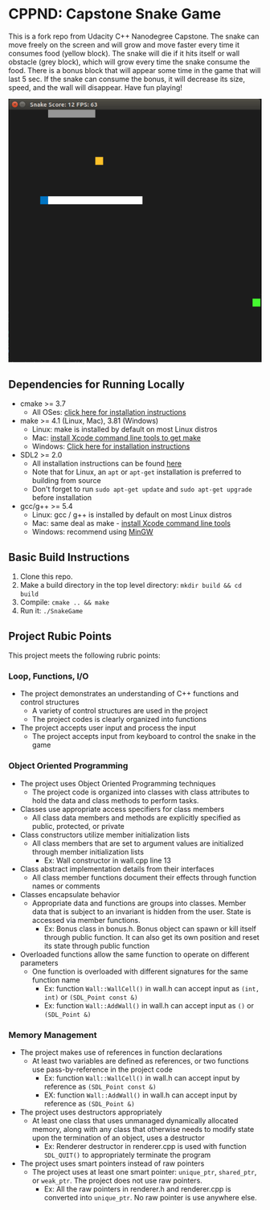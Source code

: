 # CPPND: Capstone Snake Game

This is a fork repo from Udacity C++ Nanodegree Capstone. The snake can move freely on the screen and will grow and move faster every time it consumes food (yellow block). The snake will die if it hits itself or wall obstacle (grey block), which will grow every time the snake consume the food. There is a bonus block that will appear some time in the game that will last 5 sec. If the snake can consume the bonus, it will decrease its size, speed, and the wall will disappear. Have fun playing!

<img src="snake_game.png"/>

## Dependencies for Running Locally
* cmake >= 3.7
  * All OSes: [click here for installation instructions](https://cmake.org/install/)
* make >= 4.1 (Linux, Mac), 3.81 (Windows)
  * Linux: make is installed by default on most Linux distros
  * Mac: [install Xcode command line tools to get make](https://developer.apple.com/xcode/features/)
  * Windows: [Click here for installation instructions](http://gnuwin32.sourceforge.net/packages/make.htm)
* SDL2 >= 2.0
  * All installation instructions can be found [here](https://wiki.libsdl.org/Installation)
  * Note that for Linux, an `apt` or `apt-get` installation is preferred to building from source
  * Don't forget to run `sudo apt-get update` and `sudo apt-get upgrade` before installation
* gcc/g++ >= 5.4
  * Linux: gcc / g++ is installed by default on most Linux distros
  * Mac: same deal as make - [install Xcode command line tools](https://developer.apple.com/xcode/features/)
  * Windows: recommend using [MinGW](http://www.mingw.org/)

## Basic Build Instructions

1. Clone this repo.
2. Make a build directory in the top level directory: `mkdir build && cd build`
3. Compile: `cmake .. && make`
4. Run it: `./SnakeGame`

## Project Rubic Points

This project meets the following rubric points:

### Loop, Functions, I/O
* The project demonstrates an understanding of C++ functions and control structures
  * A variety of control structures are used in the project
  * The project codes is clearly organized into functions
* The project accepts user input and process the input
  * The project accepts input from keyboard to control the snake in the game

### Object Oriented Programming
* The project uses Object Oriented Programming techniques
  * The project code is organized into classes with class attributes to hold the data and class methods to perform tasks.
* Classes use appropriate access specifiers for class members
  * All class data members and methods are explicitly specified as public, protected, or private
* Class constructors utilize member initialization lists
  * All class members that are set to argument values are initialized through member initialization lists
    * Ex: Wall constructor in wall.cpp line 13
* Class abstract implementation details from their interfaces
  * All class member functions document their effects through function names or comments
* Classes encapsulate behavior
  * Appropriate data and functions are groups into classes. Member data that is subject to an invariant is hidden from the user. State is accessed via member functions.
    * Ex: Bonus class in bonus.h. Bonus object can spawn or kill itself through public function. It can also get its own position and reset its state through public function
* Overloaded functions allow the same function to operate on different parameters
  * One function is overloaded with different signatures for the same function name
    * Ex: function `Wall::WallCell()` in wall.h can accept input as `(int, int)` or `(SDL_Point const &)`
    * Ex: function `Wall::AddWall()` in wall.h can accept input as `()` or `(SDL_Point &)`

### Memory Management
* The project makes use of references in function declarations
  * At least two variables are defined as references, or two functions use pass-by-reference in the project code
    * Ex: function `Wall::WallCell()` in wall.h can accept input by reference as `(SDL_Point const &)` 
    * EX: function `Wall::AddWall()` in wall.h can accept input by reference as `(SDL_Point &)`
* The project uses destructors appropriately
  * At least one class that uses unmanaged dynamically allocated memory, along with any class that otherwise needs to modify state upon the termination of an object, uses a destructor
    * Ex: Renderer destructor in renderer.cpp is used with function `SDL_QUIT()` to appropriately terminate the program
* The project uses smart pointers instead of raw pointers
  * The project uses at least one smart pointer: `unique_ptr`, `shared_ptr`, or `weak_ptr`. The project does not use raw pointers.
    * Ex: All the raw pointers in renderer.h and renderer.cpp is converted into `unique_ptr`. No raw pointer is use anywhere else.